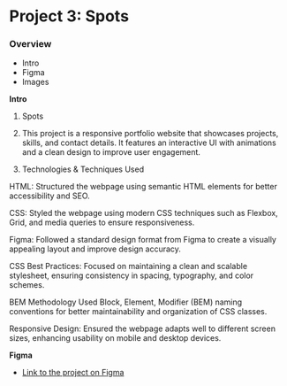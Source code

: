# Project 3: Spots

### Overview

- Intro
- Figma
- Images

**Intro**

1. Spots

2. This project is a responsive portfolio website that showcases projects, skills, and contact details. It features an interactive UI with animations and a clean design to improve user engagement.

3. Technologies & Techniques Used

HTML: Structured the webpage using semantic HTML elements for better accessibility and SEO.

CSS: Styled the webpage using modern CSS techniques such as Flexbox, Grid, and media queries to ensure responsiveness.

Figma: Followed a standard design format from Figma to create a visually appealing layout and improve design accuracy.

CSS Best Practices: Focused on maintaining a clean and scalable stylesheet, ensuring consistency in spacing, typography, and color schemes.

BEM Methodology Used Block, Element, Modifier (BEM) naming conventions for better maintainability and organization of CSS classes.

Responsive Design: Ensured the webpage adapts well to different screen sizes, enhancing usability on mobile and desktop devices.

**Figma**

- [Link to the project on Figma](https://www.figma.com/board/gxeC61NiypJlTzAmIWLTqQ/JFeldt_Sprint3?node-id=0-1&p=f&t=6L3YwIDmorOucXUN-0)
